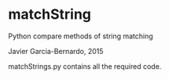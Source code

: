 # matchString
Python compare methods of string matching

Javier Garcia-Bernardo, 2015

matchStrings.py contains all the required code.

